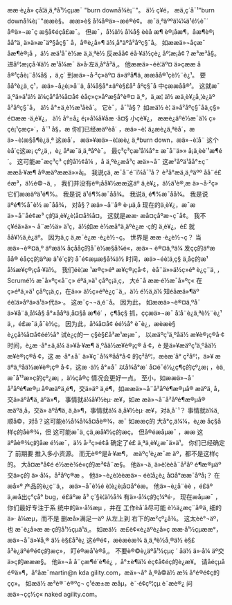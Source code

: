 ææ·è¿å» çå¦ä¸ä¸ªå¹½çµæ¯ "burn downå¾è¡¨"。 ä½ ç¥é， æä¸ç´å¯¹"burn downå¾è¡¨"ææè§。 ææ»è§ å¾å®ä»¬æé®é¢。 æ¯ä¸ªäººä¼¼ä¹é½è¯´ å®ä»¬æ¯ç æ§å¢éçå£æ¯。 但æ¯，å½ä½ å¼å§ èèå æ¶ è®¡åæ¶，åæ¶è®¡ åå°ä¸  ä»ä»æ¯äº§åç§¯ å，å®è¿å»¶ ä¼¸å°äºå²åºç§¯å。 如ææä»¬åçæ¯ åæ¶è®¡å ，ä½ æä¹å¯è½æ ä¸ä¸ªè½  反æåå¢ éå·¥ä½çè¿ åº¦æ¡å¢？æ³æ³å§。  进åº¦æ¡çå·¥ä½ æ¹å¼æ¯ ä»å·左ä¸å°å³ä¸。  他ææä»¬éè¦äº¤ ä»çææ åå®¹çåè¡¨å¼å§ ，ä¸ç´  到æä»¬å·²ç»äº¤ ä»äºå¶ä¸­ ææåå®¹çè½¨è¿¹。  要åå°è¿ä¸ ç¹，æä»¬å¿é¡»å¨ä¸ å¼å§å°±äºè§£å² åºç§¯å  中çææåå®¹。  这就æ¯ ä¸ºä»ä¹ä½ ä¼çå°å¾å¤å¢ éåç»ç»åºæ§å°è®¤ ä¸º，ä¸æ¦  ä½ æä¸è¥¿å¸¦è¿äº å²åºç§¯å， ä½ å°±ä¸è½æ¹åèå´。  它è¯，å¯¹å§？  如æä½ è¦ ä»å²åºç§¯åä¸­ç§» é¤ææ ·ä¸è¥¿， ä½ å°±å¿ é¡»å¼å¥åæ ·å¤§  小çè¥¿， ææè¿äºé½æ¯ä¼ ç» çé¡¹çæç»´，å¯¹ å§，æ  你们已经æäºèå´ ，æä»¬è¦ ä¿æè¿ä¸ªèå´，æ ä»¬è¦æ§å¶è¿ä¸ª  这æå´， æä»¥æä»¬è¦æè¿ ä¸ªburn down，æä»¬è¦å¨  这个èå´ç这æ¡ çº¿ä¸，è¿ åªæ¯ä¸ä¸ªåºè¯。  最ç³ç³çæ¹å¼å°± æ¯å¨ä»» å¡ä¸èè´¹æ¶é´。  这可能æ¯æç³ç³ ç的å½¢å¼ ，å ä¸ºè¿æå³ç æä»¬å¨  这æ²åºä¹åå°±ç¨ ææå·¥æ¶ å®æäºææä»»å¡。  我说çä¸ æ¯å¨é¨ï¼å¯¹å？ è³å°æä¸ä¸ªäºº åå¨é£ éæ³，ä½é©¬ä¸ ，  我们并没有è®¡åå¥½ææ这äº ä¸è¥¿，ä½ä¹è®¸æ ä»¬å·²ç»  它们ææäºä¹é¶%。  我是说 ä¹é¶%æ¯åå¾。  我说ä¸ é¶%æ¯åå¾。  我是说äºé¶%å¯è½ æ¯åå¾， 对å§？æä»¬å¨å® è·µä¸­å  现在的ä¸è¥¿，æ¯æ ä»¬å¨åé¢æ³ ç的ä¸è¥¿è¦å¤å¾å¤。  这就是ææ· æå¤çåºæ¬ç¯å¢。  我不ç¥éä»ä»¬ å¨æ½ä» ä¹ç，ä½如æ è½æå°ä¸äºè¿æ ·ç的 ä¸è¥¿，é£  就åå¥½ä¸è¿äº。  因为ä¸ç ä¸æ¯è¿æ ·è¿è½¬ç。  世界是 ææ ·è¿è½¬ç？  当æä»¬è®¤ä¸º äºæä¼ åçååç的å¯è½æ§å¾é«，æä»¬ è®¤ä¸ºä¼  发çç的äºæåå® éåçç的äºæ ä¹é´ç的 å¯é¢æµæ§å¾ä½  时间，æä»¬éè¦ä¸ç§ ä¸åç的æ¹ å¼æ¥ç®¡çå·¥ä½。  我们éè¦æ ¹æ®ç»éª æ¥ç®¡çå·¢，èå¨ä»»ä½ç»éª è¿ç¨ä¸­  ，Scrumé½ æ¯å»ºç«å¨ç» éªä¸»ä¹ çåºç¡ä¸ç， 大é¨å ææ·é½æ¯å»ºç«  在ç»éªä¸»ä¹ çåºç¡ä¸ç，在ä»» ä½ç»éªè¿ç¨ä¸­，ä½ é½ä¸ä¼  知éåæä»¶äº éè¦ä»åºä»ä¹ä»代ä»·。  这æ¯ç¬¬ä¸é¨å。  因为此， 如ææä»¬è®¤ä¸ºå¯ ä»¥å¨ä¸å¼å§ å°±ååºä¸å¤§å æ¶é´ ，ç¶åç§  抓，ççæä»¬æ¯ å¦å¨è¿ä¸ªè½¨è¿¹ ä¸，é£æ¯ä¸å¯è½ç。  因为此，å¾å¤å¢ éé½å° è¯è¿，æèæè§ è¿çå¾å¤å¢éé½å°  试è¿ç的一 ç§è§£å³æ¹æ¡æ¯， 以æäºç¹ä¸ºåä½ æ¥è®¡ç®å·¢  时间，è¿æ ·å°±ä¸ä¼ ä»¥å·¥æ¶ ä¸ºåä½æ¥è®¡ç® å·¢，è  是ä»¥æäºç¹ä¸ºåä½ æ¥è®¡ç®å·¢，这 æ ·å°±å¯ ä»¥ç¨å¾®åå°å·¢  的ç²åº¦，æèæ´å° ç²åº¦，ä»¥ æäºä¸ºåä½æ¥è®¡ç® å·¢，这æ ·ä½ å°±å¯  以å¾å°æ´ å¤é¯é½¿ç¶ç的çº¿æ¡ ，èä¸ æ¯å¹³æ»ç的çº¿æ¡ ，ä½çå®ç  情况会更好一点。  至小，如ææä»¬å¨ å²åºé¶æ®µ å®æäºä¸é¶，交ä»äº  ä¸é¶，如ææä»¬å¨å²åºé¶æ®µå® æäºä¸ å，交ä»äºå¶ä¸­ äºä»¶，  事情就ä¼å¥½èµ· æ¥，如æ æä»¬å¨å²åºé¶æ®µå® æäºä¸å，交ä»  äºå¶ä¸­ ä¸ä»¶，事情就ä¼ ä¸å¥½èµ· æ¥，对ä¸å¯¹？  事情就ä¼ä¸  顺å©，对å？这可能è½å¾å¾å¤åè®¾，æ¯ 如ææç的 大å°ç¸ä¼¼，è¿æ åç§å  样ç的åè®¾，但 这可能æ¯ä¸ çä¸æå¥½ç的æç。  但å®éæåµæ¯ ，ææ 这äºåè®¾ç的åæ é½æ¯，ä½ å·²ç»é¢å  确定了é£ ä¸ªä¸è¥¿æ¯ä»ä¹。  你们已经确定了 前期要 推入多小资源。  而无è®º是å·¥æ¶，  æäºç¹è¿æ¯æ äº，都不是这样ç的。  大å¤æ°å¢é é½æè¾é«ç的æ³¢å¨æ§。  他ä»¬ä¸ ä»è¦èèå¨å²åº é¶æ®µäº交ä»ç的 ä»·å¼，å²åºç®æ 。  他ä»¬è¿è¦èèæä»¬ éè¦å¿è¿ å¤å°ææ¯åºå¡？ 在æå»º  产品的è¿ç¨ä¸­， æä»¬å¯è½é è¦è¿è¡å¤å°éæ。  他ä»¬è¿å¨èè ，é£äº ä¸æ­å出ç°çå° bug，é£äºæ å³ ç´§è¦ä½å¾  有ä»·å¼ç的ç¼ºé·，  现在æåµæ¯ ，你们最好专注于系  统中的ä»·å¼æµ ，并在  工作èå´å尽可能 è½ä¿æç¨å®ä¸  细的ä»· å¼æµ，而不是  删æå»满足一äº 从左上到  右下的æ²çº¿å¾。  这太èè°¬äº，也 æ¯è¿å»æ æ·ç的å¹½çµä¹ä¸。  如æä½  æ­£è¢«è¿äºè¿å»ç ææ·å¹½çµææ°，æä»¬å¯ä»¥å¸® ä½ è§£å³è¿  这é®é¢，æèæèæ¾ ä¸ä¸ªè½å¸®ä½ è§£ å³è¿äºé®é¢ç的æç»，  盯é®æå¹è®­å¸。  不要è®©è¿äºå¹½çµç ´ åä½ ä»·å¼ äº交ä»ç的æææ§。  他ä»¬å­ å¨çæ¶é´è¶é¿ ，å°±è¶ä¼ éç¢å¢éç的è¿æ­¥。  请åéçµå­ é®ä»¶，å°åæ¯martin@n kda  gility.com，æä»¬å° å¸®å©ä½ æ¾ å°é®é¢ç的çç»。  如æä½ æ³è®¨è®ºç¬ ç¹éæ±æ æåµ，è¯·é¢çº¦çµ è¯æè®¿  问æä»¬çç½ç« naked agility.com。